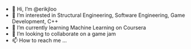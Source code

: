 - 👋 Hi, I’m @erikjloo
- 👀 I’m interested in Structural Engineering, Software Engineering, Game Development, C++
- 🌱 I’m currently learning Machine Learning on Coursera
- 💞️ I’m looking to collaborate on a game jam
- 📫 How to reach me ...

<!---
erikjloo/erikjloo is a ✨ special ✨ repository because its `README.md` (this file) appears on your GitHub profile.
You can click the Preview link to take a look at your changes.
--->
